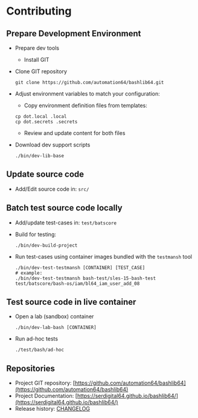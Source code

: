 # Contributing

## Prepare Development Environment

- Prepare dev tools
  - Install GIT
- Clone GIT repository

  ```shell
  git clone https://github.com/automation64/bashlib64.git
  ```

- Adjust environment variables to match your configuration:
  - Copy environment definition files from templates:

  ```shell
  cp dot.local .local
  cp dot.secrets .secrets
  ```

  - Review and update content for both files

- Download dev support scripts

  ```shell
  ./bin/dev-lib-base
  ```

## Update source code

- Add/Edit source code in: `src/`

## Batch test source code locally

- Add/update test-cases in: `test/batscore`
- Build for testing:

  ```shell
  ./bin/dev-build-project
  ```

- Run test-cases using container images bundled with the `testmansh` tool

  ```shell
  ./bin/dev-test-testmansh [CONTAINER] [TEST_CASE]
  # example:
  ./bin/dev-test-testmansh bash-test/sles-15-bash-test test/batscore/bash-os/iam/bl64_iam_user_add_08 
  ```

## Test source code in live container

- Open a lab (sandbox) container

  ```shell
  ./bin/dev-lab-bash [CONTAINER]
  ```

- Run ad-hoc tests

  ```shell
  ./test/bash/ad-hoc
  ```

## Repositories

- Project GIT repository: [https://github.com/automation64/bashlib64](https://github.com/automation64/bashlib64)
- Project Documentation: [https://serdigital64.github.io/bashlib64/](https://serdigital64.github.io/bashlib64/)
- Release history: [CHANGELOG](CHANGELOG.md)

